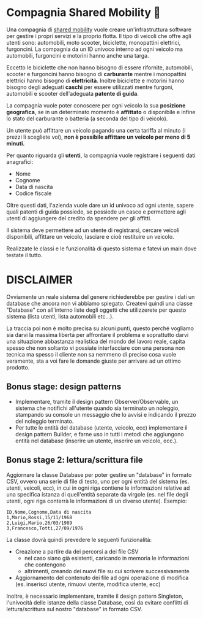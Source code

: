 # Compagnia Shared Mobility 🛵



Una compagnia di [shared mobility](https://en.wikipedia.org/wiki/Shared_transport) vuole creare un'infrastruttura software per gestire i propri servizi e la proprio flotta. Il tipo di veicoli che offre agli utenti sono: automobili, moto scooter, biciclette, monopattini elettrici, furgoncini. La compagnia da un ID univoco interno ad ogni veicolo ma automobili, furgoncini e motorini hanno anche una targa.

Eccetto le biciclette che non hanno bisogno di essere rifornite, automobili, scooter e furgoncini hanno bisogno di **carburante** mentre i monopattini elettrici hanno bisogno di **elettricità**. Inoltre biciclette e motorini hanno bisogno degli adeguati **caschi** per essere utilizzati mentre furgoni, automobili e scooter dell'adeguata **patente di guida**.

La compagnia vuole poter conoscere per ogni veicolo la sua **posizione geografica**, se in un determinato momento è **affittato** o disponibile e infine lo stato del carburante o batteria (a seconda del tipo di veicolo).

Un utente può affittare un veicolo pagando una certa tariffa al minuto (i prezzi li scegliete voi), **non è possibile affittare un veicolo per meno di 5 minuti.**

Per quanto riguarda gli **utenti**, la compagnia vuole registrare i seguenti dati anagrafici:

* Nome
* Cognome
* Data di nascita
* Codice fiscale

Oltre questi dati, l'azienda vuole dare un id univoco ad ogni utente, sapere quali patenti di guida possiede, se possiede un casco e permettere agli utenti di aggiungere del credito da spendere per gli affitti.

Il sistema deve permettere ad un utente di registrarsi, cercare veicoli disponibili, affittare un veicolo, lasciare e cioè restituire un veicolo.


Realizzate le classi e le funzionalità di questo sistema e fatevi un main dove testate il tutto.

# DISCLAIMER

Ovviamente un reale sistema del genere richiederebbe per gestire i dati un database che ancora non vi abbiamo spiegato. Createvi quindi una classe "Database" con all'interno liste degli oggetti che utilizzerete per questo sistema (lista utenti, lista automobili etc...).

La traccia poi non è molto precisa su alcuni punti, questo perché vogliamo sia darvi la massima libertà per affrontare il problema e soprattutto darvi una situazione abbastanza realistica del mondo del lavoro reale, capita spesso che non soltanto vi possiate interfacciare con una persona non tecnica ma spesso il cliente non sa nemmeno di preciso cosa vuole veramente, sta a voi fare le domande giuste per arrivare ad un ottimo prodotto.


## Bonus stage: design patterns

- Implementare, tramite il design pattern Observer/Observable, un sistema che notifichi all'utente quando sia terminato un noleggio, stampando su console un messaggio che lo avvisi e indicando il prezzo del noleggio terminato.
- Per tutte le entità del database (utente, veicolo, ecc) implementare il design pattern Builder, e farne uso in tutti i metodi che aggiungono entità nel database (inserire un utente, inserire un veicolo, ecc.).

## Bonus stage 2: lettura/scrittura file

Aggiornare la classe Database per poter gestire un "database" in formato CSV, ovvero una serie di file di testo,
uno per ogni entità del sistema (es. utenti, veicoli, ecc), in cui in ogni riga contiene le informazioni relative ad una
specifica istanza di quell'entità separate da virgole (es. nel file degli utenti, ogni riga conterrà le informazioni di un diverso utente).
Esempio:
```
ID,Nome,Cognome,Data di nascita
1,Mario,Rossi,15/11/1968
2,Luigi,Mario,26/03/1989
3,Francesco,Totti,27/09/1976
```
La classe dovrà quindi prevedere le seguenti funzionalità:
- Creazione a partire da dei percorsi a dei file CSV
    - nel caso siano già esistenti, caricando in memoria le informazioni che contengono
    - altrimenti, creando dei nuovi file su cui scrivere successivamente
- Aggiornamento del contenuto dei file ad ogni operazione di modifica (es. inserisci utente, rimuovi utente, modifica utente, ecc)

Inoltre, è necessario implementare, tramite il design pattern Singleton, l'univocità delle istanze della classe Database, così da evitare conflitti di lettura/scrittura sul nostro "database" in formato CSV.